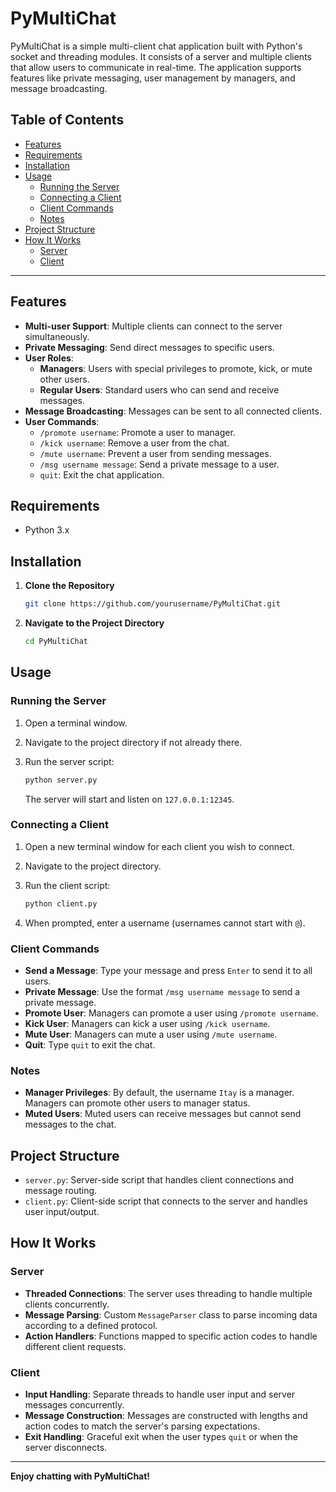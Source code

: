 # PyMultiChat

PyMultiChat is a simple multi-client chat application built with Python's socket and threading modules. It consists of a server and multiple clients that allow users to communicate in real-time. The application supports features like private messaging, user management by managers, and message broadcasting.

## Table of Contents

- [Features](#features)
- [Requirements](#requirements)
- [Installation](#installation)
- [Usage](#usage)
  - [Running the Server](#running-the-server)
  - [Connecting a Client](#connecting-a-client)
  - [Client Commands](#client-commands)
  - [Notes](#notes)
- [Project Structure](#project-structure)
- [How It Works](#how-it-works)
  - [Server](#server)
  - [Client](#client)

---

## Features

- **Multi-user Support**: Multiple clients can connect to the server simultaneously.
- **Private Messaging**: Send direct messages to specific users.
- **User Roles**:
  - **Managers**: Users with special privileges to promote, kick, or mute other users.
  - **Regular Users**: Standard users who can send and receive messages.
- **Message Broadcasting**: Messages can be sent to all connected clients.
- **User Commands**:
  - `/promote username`: Promote a user to manager.
  - `/kick username`: Remove a user from the chat.
  - `/mute username`: Prevent a user from sending messages.
  - `/msg username message`: Send a private message to a user.
  - `quit`: Exit the chat application.

## Requirements

- Python 3.x

## Installation

1. **Clone the Repository**

   ```bash
   git clone https://github.com/yourusername/PyMultiChat.git
   ```

2. **Navigate to the Project Directory**

   ```bash
   cd PyMultiChat
   ```

## Usage

### Running the Server

1. Open a terminal window.

2. Navigate to the project directory if not already there.

3. Run the server script:

   ```bash
   python server.py
   ```

   The server will start and listen on `127.0.0.1:12345`.

### Connecting a Client

1. Open a new terminal window for each client you wish to connect.

2. Navigate to the project directory.

3. Run the client script:

   ```bash
   python client.py
   ```

4. When prompted, enter a username (usernames cannot start with `@`).

### Client Commands

- **Send a Message**: Type your message and press `Enter` to send it to all users.
- **Private Message**: Use the format `/msg username message` to send a private message.
- **Promote User**: Managers can promote a user using `/promote username`.
- **Kick User**: Managers can kick a user using `/kick username`.
- **Mute User**: Managers can mute a user using `/mute username`.
- **Quit**: Type `quit` to exit the chat.

### Notes

- **Manager Privileges**: By default, the username `Itay` is a manager. Managers can promote other users to manager status.
- **Muted Users**: Muted users can receive messages but cannot send messages to the chat.

## Project Structure

- `server.py`: Server-side script that handles client connections and message routing.
- `client.py`: Client-side script that connects to the server and handles user input/output.

## How It Works

### Server

- **Threaded Connections**: The server uses threading to handle multiple clients concurrently.
- **Message Parsing**: Custom `MessageParser` class to parse incoming data according to a defined protocol.
- **Action Handlers**: Functions mapped to specific action codes to handle different client requests.

### Client

- **Input Handling**: Separate threads to handle user input and server messages concurrently.
- **Message Construction**: Messages are constructed with lengths and action codes to match the server's parsing expectations.
- **Exit Handling**: Graceful exit when the user types `quit` or when the server disconnects.

---

**Enjoy chatting with PyMultiChat!**
